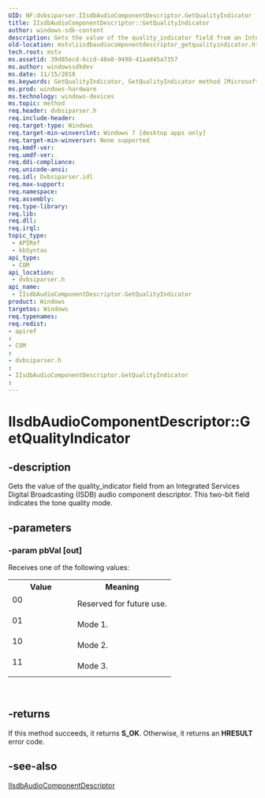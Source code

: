 ```yaml
---
UID: NF:dvbsiparser.IIsdbAudioComponentDescriptor.GetQualityIndicator
title: IIsdbAudioComponentDescriptor::GetQualityIndicator
author: windows-sdk-content
description: Gets the value of the quality_indicator field from an Integrated Services Digital Broadcasting (ISDB) audio component descriptor. This two-bit field indicates the tone quality mode.
old-location: mstv\iisdbaudiocomponentdescriptor_getqualityindicator.htm
tech.root: mstv
ms.assetid: 39d85ecd-6ccd-48e8-9498-41aad45a7357
ms.author: windowssdkdev
ms.date: 11/15/2018
ms.keywords: GetQualityIndicator, GetQualityIndicator method [Microsoft TV Technologies], GetQualityIndicator method [Microsoft TV Technologies],IIsdbAudioComponentDescriptor interface, IIsdbAudioComponentDescriptor interface [Microsoft TV Technologies],GetQualityIndicator method, IIsdbAudioComponentDescriptor.GetQualityIndicator, IIsdbAudioComponentDescriptor::GetQualityIndicator, dvbsiparser/IIsdbAudioComponentDescriptor::GetQualityIndicator, mstv.iisdbaudiocomponentdescriptor_getqualityindicator
ms.prod: windows-hardware
ms.technology: windows-devices
ms.topic: method
req.header: dvbsiparser.h
req.include-header: 
req.target-type: Windows
req.target-min-winverclnt: Windows 7 [desktop apps only]
req.target-min-winversvr: None supported
req.kmdf-ver: 
req.umdf-ver: 
req.ddi-compliance: 
req.unicode-ansi: 
req.idl: Dvbsiparser.idl
req.max-support: 
req.namespace: 
req.assembly: 
req.type-library: 
req.lib: 
req.dll: 
req.irql: 
topic_type:
 - APIRef
 - kbSyntax
api_type:
 - COM
api_location:
 - dvbsiparser.h
api_name:
 - IIsdbAudioComponentDescriptor.GetQualityIndicator
product: Windows
targetos: Windows
req.typenames: 
req.redist: 
- apiref
: 
- COM
: 
- dvbsiparser.h
: 
- IIsdbAudioComponentDescriptor.GetQualityIndicator
: 
---
```


# IIsdbAudioComponentDescriptor::GetQualityIndicator


## -description


 Gets the value of the quality_indicator field from an Integrated Services Digital Broadcasting (ISDB) audio component descriptor. This two-bit field indicates the tone quality mode.


## -parameters




### -param pbVal [out]

Receives one of the following values:  

<table>
<tr>
<th>Value</th>
<th>Meaning</th>
</tr>
<tr>
<td width="40%">
<dl>
<dt>00</dt>
</dl>
</td>
<td width="60%">
Reserved for future use.

</td>
</tr>
<tr>
<td width="40%">
<dl>
<dt>01</dt>
</dl>
</td>
<td width="60%">
Mode 1.

</td>
</tr>
<tr>
<td width="40%">
<dl>
<dt>10</dt>
</dl>
</td>
<td width="60%">
Mode 2.

</td>
</tr>
<tr>
<td width="40%">
<dl>
<dt>11</dt>
</dl>
</td>
<td width="60%">
Mode 3.

</td>
</tr>
</table>
 


## -returns



If this method succeeds, it returns <b xmlns:loc="http://microsoft.com/wdcml/l10n">S_OK</b>. Otherwise, it returns an <b xmlns:loc="http://microsoft.com/wdcml/l10n">HRESULT</b> error code.




## -see-also




<a href="https://msdn.microsoft.com/f771b318-5fd5-4c7f-a22b-6966aec5c0fa">IIsdbAudioComponentDescriptor</a>
 

 

